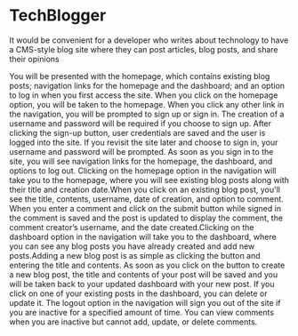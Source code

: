 # TechBlogger

It would be convenient for a developer who writes about technology to have a CMS-style blog site where they can post articles, blog posts, and share their opinions


You will be presented with the homepage, which contains existing blog posts; navigation links for the homepage and the dashboard; and an option to log in when you first access the site. When you click on the homepage option, you will be taken to the homepage. When you click any other link in the navigation, you will be prompted to sign up or sign in. The creation of a username and password will be required if you choose to sign up. After clicking the sign-up button, user credentials are saved and the user is logged into the site. If you revisit the site later and choose to sign in, your username and password will be prompted. As soon as you sign in to the site, you will see navigation links for the homepage, the dashboard, and options to log out. Clicking on the homepage option in the navigation will take you to the homepage, where you will see existing blog posts along with their title and creation date.When you click on an existing blog post, you'll see the title, contents, username, date of creation, and option to comment. When you enter a comment and click on the submit button while signed in the comment is saved and the post is updated to display the comment, the comment creator’s username, and the date created.Clicking on the dashboard option in the navigation will take you to the dashboard, where you can see any blog posts you have already created and add new posts.Adding a new blog post is as simple as clicking the button and entering the title and contents. As soon as you click on the button to create a new blog post, the title and contents of your post will be saved and you will be taken back to your updated dashboard with your new post. If you click on one of your existing posts in the dashboard, you can delete or update it. The logout option in the navigation will sign you out of the site if you are inactive for a specified amount of time. You can view comments when you are inactive but cannot add, update, or delete comments.
